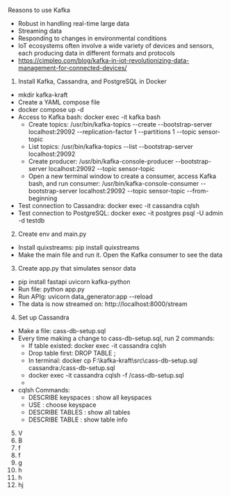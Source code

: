 Reasons to use Kafka
- Robust in handling real-time large data
- Streaming data
- Responding to changes in environmental conditions
- IoT ecosystems often involve a wide variety of devices and sensors, each producing data in different formats and protocols
- https://cimpleo.com/blog/kafka-in-iot-revolutionizing-data-management-for-connected-devices/

1. Install Kafka, Cassandra, and PostgreSQL in Docker
 - mkdir kafka-kraft
 - Create a YAML compose file
 - docker compose up -d
 - Access to Kafka bash: docker exec -it kafka bash
   - Create topics: /usr/bin/kafka-topics --create --bootstrap-server localhost:29092 --replication-factor 1 --partitions 1 --topic sensor-topic
   - List topics: /usr/bin/kafka-topics --list --bootstrap-server localhost:29092
   - Create producer: /usr/bin/kafka-console-producer --bootstrap-server localhost:29092 --topic sensor-topic
   - Open a new terminal window to create a consumer, access Kafka bash, and run consumer: /usr/bin/kafka-console-consumer --bootstrap-server localhost:29092 --topic sensor-topic --from-beginning
 - Test connection to Cassandra: docker exec -it cassandra cqlsh
 - Test connection to PostgreSQL: docker exec -it postgres psql -U admin -d testdb
2. Create env and main.py
 - Install quixstreams: pip install quixstreams
 - Make the main file and run it. Open the Kafka consumer to see the data
3. Create app.py that simulates sensor data
 - pip install fastapi uvicorn kafka-python
 - Run file: python app.py
 - Run APIg: uvicorn data_generator:app --reload
 - The data is now streamed on: http://localhost:8000/stream
4. Set up Cassandra
 - Make a file: cass-db-setup.sql
 - Every time making a change to cass-db-setup.sql, run 2 commands:
   - If table existed: docker exec -it cassandra cqlsh
   - Drop table first: DROP TABLE <name>;
   - In terminal: docker cp F:\kafka-kraft\src\cass-db-setup.sql cassandra:/cass-db-setup.sql
   - docker exec -it cassandra cqlsh -f /cass-db-setup.sql
   - 
 - cqlsh Commands:
   - DESCRIBE keyspaces  : show all keyspaces
   - USE <keyspace-name> : choose keyspace 
   - DESCRIBE TABLES     : show all tables
   - DESCRIBE TABLE <table-name> : show table info
5. V
6. B
7. f
8. f
9. g
10. h
11. h
12. hj
